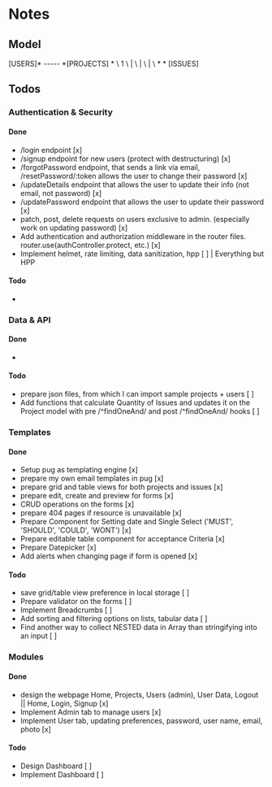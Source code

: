 # Notes

## Model

[USERS]* ----- *[PROJECTS]
    *  \           1
        \          |
         \         |
          \        |
           \       *
             * [ISSUES]
                          
## Todos

### Authentication & Security

#### Done
- /login endpoint [x]
- /signup endpoint for new users (protect with destructuring) [x]
- /forgotPassword endpoint, that sends a link via email, /resetPassword/:token allows the user to change their password [x]
- /updateDetails endpoint that allows the user to update their info (not email, not password) [x]
- /updatePassword endpoint that allows the user to update their password [x]
- patch, post, delete requests on users exclusive to admin. (especially work on updating password) [x]
- Add authentication and authorization middleware in the router files. router.use(authController.protect, etc.) [x]
- Implement helmet, rate limiting, data sanitization, hpp [ ] | Everything but HPP

#### Todo
- 

### Data & API

#### Done
- 
#### Todo
- prepare json files, from which I can import sample projects + users [ ]
- Add functions that calculate Quantity of Issues and updates it on the Project model with pre /^findOneAnd/ and post /^findOneAnd/ hooks [ ]

### Templates

#### Done
- Setup pug as templating engine [x]
- prepare my own email templates in pug [x]
- prepare grid and table views for both projects and issues [x]
- prepare edit, create and preview for forms [x]
- CRUD operations on the forms [x]
- prepare 404 pages if resource is unavailable [x]
- Prepare Component for Setting date and Single Select ('MUST', 'SHOULD', 'COULD', 'WONT') [x]
- Prepare editable table component for acceptance Criteria [x]
- Prepare Datepicker [x]
- Add alerts when changing page if form is opened [x]

#### Todo
- save grid/table view preference in local storage [ ]
- Prepare validator on the forms [ ]
- Implement Breadcrumbs [ ]
- Add sorting and filtering options on lists, tabular data [ ]
- Find another way to collect NESTED data in Array than stringifying into an input [ ]
### Modules

#### Done
- design the webpage Home, Projects, Users (admin), User Data, Logout || Home, Login, Signup [x]
- Implement Admin tab to manage users [x]
- Implement User tab, updating preferences, password, user name, email, photo [x]

#### Todo
- Design Dashboard [ ]
- Implement Dashboard [ ]







